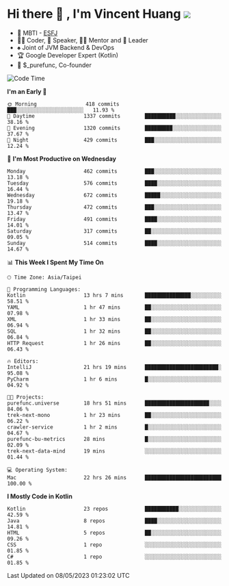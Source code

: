 # Hi there 👋 , I'm Vincent Huang ![](https://komarev.com/ghpvc/?username=Jian-Min-Huang)
- 👀 MBTI - [ESFJ](https://www.16personalities.com/esfj-personality)
- 👨‍💻 Coder, 🎤 Speaker, 👨‍🏫 Mentor and 🚀 Leader
- ♠️ Joint of JVM Backend & DevOps
- 🏆 Google Developer Expert (Kotlin)
- 💼 $_purefunc, Co-founder

<!--START_SECTION:waka-->
![Code Time](http://img.shields.io/badge/Code%20Time-1%2C986%20hrs%2044%20mins-blue)

**I'm an Early 🐤** 

```text
🌞 Morning                418 commits         ███░░░░░░░░░░░░░░░░░░░░░░   11.93 % 
🌆 Daytime                1337 commits        ██████████░░░░░░░░░░░░░░░   38.16 % 
🌃 Evening                1320 commits        █████████░░░░░░░░░░░░░░░░   37.67 % 
🌙 Night                  429 commits         ███░░░░░░░░░░░░░░░░░░░░░░   12.24 % 
```
📅 **I'm Most Productive on Wednesday** 

```text
Monday                   462 commits         ███░░░░░░░░░░░░░░░░░░░░░░   13.18 % 
Tuesday                  576 commits         ████░░░░░░░░░░░░░░░░░░░░░   16.44 % 
Wednesday                672 commits         █████░░░░░░░░░░░░░░░░░░░░   19.18 % 
Thursday                 472 commits         ███░░░░░░░░░░░░░░░░░░░░░░   13.47 % 
Friday                   491 commits         ████░░░░░░░░░░░░░░░░░░░░░   14.01 % 
Saturday                 317 commits         ██░░░░░░░░░░░░░░░░░░░░░░░   09.05 % 
Sunday                   514 commits         ████░░░░░░░░░░░░░░░░░░░░░   14.67 % 
```


📊 **This Week I Spent My Time On** 

```text
🕑︎ Time Zone: Asia/Taipei

💬 Programming Languages: 
Kotlin                   13 hrs 7 mins       ███████████████░░░░░░░░░░   58.51 % 
YAML                     1 hr 47 mins        ██░░░░░░░░░░░░░░░░░░░░░░░   07.98 % 
XML                      1 hr 33 mins        ██░░░░░░░░░░░░░░░░░░░░░░░   06.94 % 
SQL                      1 hr 32 mins        ██░░░░░░░░░░░░░░░░░░░░░░░   06.84 % 
HTTP Request             1 hr 26 mins        ██░░░░░░░░░░░░░░░░░░░░░░░   06.43 % 

🔥 Editors: 
IntelliJ                 21 hrs 19 mins      ████████████████████████░   95.08 % 
PyCharm                  1 hr 6 mins         █░░░░░░░░░░░░░░░░░░░░░░░░   04.92 % 

🐱‍💻 Projects: 
purefunc.universe        18 hrs 51 mins      █████████████████████░░░░   84.06 % 
trek-next-mono           1 hr 23 mins        ██░░░░░░░░░░░░░░░░░░░░░░░   06.22 % 
crawler-service          1 hr 2 mins         █░░░░░░░░░░░░░░░░░░░░░░░░   04.67 % 
purefunc-bu-metrics      28 mins             █░░░░░░░░░░░░░░░░░░░░░░░░   02.09 % 
trek-next-data-mind      19 mins             ░░░░░░░░░░░░░░░░░░░░░░░░░   01.44 % 

💻 Operating System: 
Mac                      22 hrs 26 mins      █████████████████████████   100.00 % 
```

**I Mostly Code in Kotlin** 

```text
Kotlin                   23 repos            ███████████░░░░░░░░░░░░░░   42.59 % 
Java                     8 repos             ████░░░░░░░░░░░░░░░░░░░░░   14.81 % 
HTML                     5 repos             ██░░░░░░░░░░░░░░░░░░░░░░░   09.26 % 
CSS                      1 repo              ░░░░░░░░░░░░░░░░░░░░░░░░░   01.85 % 
C#                       1 repo              ░░░░░░░░░░░░░░░░░░░░░░░░░   01.85 % 
```




 Last Updated on 08/05/2023 01:23:02 UTC
<!--END_SECTION:waka-->
